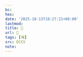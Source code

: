 ```yaml
---
bc:
hex:
date: '2025-10-13T10:27:21+08:00'
lastmod:
title: 􄄌
url: 􄄌
tags: [㙁]
src: DCCV
note:
---
```

